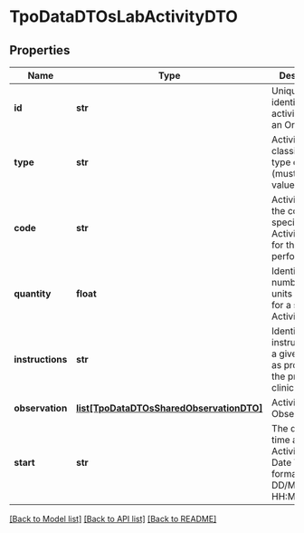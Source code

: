 # TpoDataDTOsLabActivityDTO

## Properties
Name | Type | Description | Notes
------------ | ------------- | ------------- | -------------
**id** | **str** | Unique identifier of activity within an Order | 
**type** | **str** | ActivityType classifies the type of activity. (must have the value 3, CPT) | 
**code** | **str** | ActivityCode is the code, specified by ActivityType, for the Activity performed. | 
**quantity** | **float** | Identifies the number of units (quantity) for a specific Activity. | 
**instructions** | **str** | Identifies the instructions for a given activity as provided by the prescribing clinician | [optional] 
**observation** | [**list[TpoDataDTOsSharedObservationDTO]**](TpoDataDTOsSharedObservationDTO.md) | Activity Observations | [optional] 
**start** | **str** | The date and time at which Activity started  Date Time format: DD/MM/YYYYY HH:MM | 

[[Back to Model list]](../README.md#documentation-for-models) [[Back to API list]](../README.md#documentation-for-api-endpoints) [[Back to README]](../README.md)

